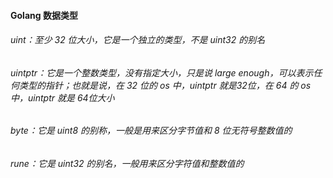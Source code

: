 #### Golang 数据类型

###### uint：至少 32 位大小，它是一个独立的类型，不是 uint32 的别名

###### uintptr：它是一个整数类型，没有指定大小，只是说 large enough，可以表示任何类型的指针；也就是说，在 32 位的 os 中，uintptr 就是32位，在 64 的 os 中，uintptr 就是 64位大小

###### byte：它是 uint8 的别称，一般是用来区分字节值和 8 位无符号整数值的

###### rune：它是 uint32 的别名，一般用来区分字符值和整数值的

